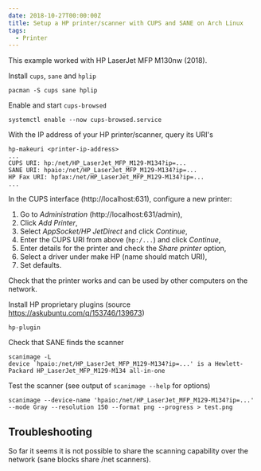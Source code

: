 ```yaml
---
date: 2018-10-27T00:00:00Z
title: Setup a HP printer/scanner with CUPS and SANE on Arch Linux
tags:
  - Printer
---
```


This example worked with HP LaserJet MFP M130nw (2018).

<!--more-->

Install `cups`, `sane` and `hplip`

	pacman -S cups sane hplip

Enable and start `cups-browsed`

	systemctl enable --now cups-browsed.service

With the IP address of your HP printer/scanner, query its URI's

	hp-makeuri <printer-ip-address>
	...
	CUPS URI: hp:/net/HP_LaserJet_MFP_M129-M134?ip=...
	SANE URI: hpaio:/net/HP_LaserJet_MFP_M129-M134?ip=...
	HP Fax URI: hpfax:/net/HP_LaserJet_MFP_M129-M134?ip=...
	...

In the CUPS interface (http://localhost:631), configure a new printer:

  1. Go to *Administration* (http://localhost:631/admin),
  2. Click *Add Printer*,
  3. Select *AppSocket/HP JetDirect* and click *Continue*,
  4. Enter the CUPS URI from above (`hp:/...`) and click *Continue*,
  5. Enter details for the printer and check the *Share printer* option,
  6. Select a driver under make HP (name should match URI),
  7. Set defaults.

Check that the printer works and can be used by other computers on the network.

Install HP proprietary plugins (source https://askubuntu.com/q/153746/139673)

	hp-plugin

Check that SANE finds the scanner

	scanimage -L
	device `hpaio:/net/HP_LaserJet_MFP_M129-M134?ip=...' is a Hewlett-Packard HP_LaserJet_MFP_M129-M134 all-in-one

Test the scanner (see output of `scanimage --help` for options)

	scanimage --device-name 'hpaio:/net/HP_LaserJet_MFP_M129-M134?ip=...' --mode Gray --resolution 150 --format png --progress > test.png

## Troubleshooting

So far it seems it is not possible to share the scanning capability over the
network (sane blocks share /net scanners).
